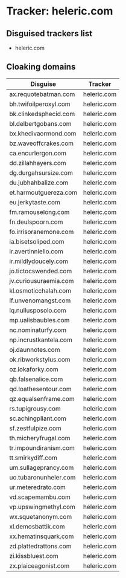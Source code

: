 # Tracker: heleric.com

## Disguised trackers list

* heleric.com

## Cloaking domains

| Disguise | Tracker |
| ---- | ---- |
| ax.requotebatman.com | heleric.com |
| bh.twifoilperoxyl.com | heleric.com |
| bk.clinkedsphecid.com | heleric.com |
| bl.delbertgobans.com | heleric.com |
| bx.khedivaormond.com | heleric.com |
| bz.waveoffcrakes.com | heleric.com |
| ca.encurlergon.com | heleric.com |
| dd.zillahhayers.com | heleric.com |
| dg.durgahsursize.com | heleric.com |
| du.jubhahbalize.com | heleric.com |
| et.harmoutguereza.com | heleric.com |
| eu.jerkytaste.com | heleric.com |
| fm.ramouselong.com | heleric.com |
| fn.deulspoorn.com | heleric.com |
| fo.irrisoranemone.com | heleric.com |
| ia.bisetsoliped.com | heleric.com |
| ir.avertinniello.com | heleric.com |
| ir.mildlydoucely.com | heleric.com |
| jo.tictocswended.com | heleric.com |
| jv.curiousuraemia.com | heleric.com |
| kl.osmoticchalah.com | heleric.com |
| lf.unvenomangst.com | heleric.com |
| lq.nullusposolo.com | heleric.com |
| mp.ualisbaubles.com | heleric.com |
| nc.nominaturfy.com | heleric.com |
| np.incrustkantela.com | heleric.com |
| oj.daunnotes.com | heleric.com |
| ok.ribworkstylus.com | heleric.com |
| oz.lokaforky.com | heleric.com |
| qb.falsenalice.com | heleric.com |
| qd.loathesentour.com | heleric.com |
| qz.equalsenframe.com | heleric.com |
| rs.tupigrousy.com | heleric.com |
| sc.achingpliant.com | heleric.com |
| sf.zestfulpize.com | heleric.com |
| th.micheryfrugal.com | heleric.com |
| tr.impoundiranism.com | heleric.com |
| tt.smirkydiff.com | heleric.com |
| um.sullageprancy.com | heleric.com |
| uo.tubaronunheler.com | heleric.com |
| ur.meteredrato.com | heleric.com |
| vd.scapemambu.com | heleric.com |
| vp.upswingmethyl.com | heleric.com |
| wx.squetanonym.com | heleric.com |
| xl.demosbattik.com | heleric.com |
| xx.hematinsquark.com | heleric.com |
| zd.plattedrattons.com | heleric.com |
| zi.kissbluest.com | heleric.com |
| zx.plaiceagonist.com | heleric.com |